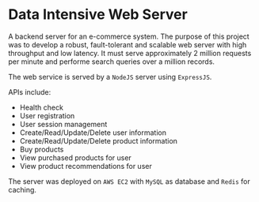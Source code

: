 # Data Intensive Web Server

A backend server for an e-commerce system.
The purpose of this project was to develop a robust, fault-tolerant and scalable web server with high throughput and low latency.
It must serve approximately 2 million requests per minute and performe search queries over a million records.

The web service is served by a `NodeJS` server using `ExpressJS`. 

APIs include:
* Health check
* User registration
* User session management
* Create/Read/Update/Delete user information
* Create/Read/Update/Delete product information
* Buy products
* View purchased products for user
* View product recommendations for user

The server was deployed on `AWS EC2` with `MySQL` as database and `Redis` for caching.
